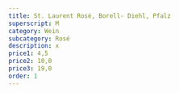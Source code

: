 ```yaml
---
title: St. Laurent Rosé, Borell- Diehl, Pfalz
superscript: M
category: Wein
subcategory: Rosé
description: x
price1: 4,5
price2: 10,0
price3: 19,0
order: 1
---
```

